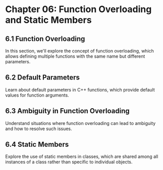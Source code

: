 # Chapter 06: Function Overloading and Static Members

## 6.1 Function Overloading

In this section, we'll explore the concept of function overloading, which allows defining multiple functions with the same name but different parameters.

## 6.2 Default Parameters

Learn about default parameters in C++ functions, which provide default values for function arguments.

## 6.3 Ambiguity in Function Overloading

Understand situations where function overloading can lead to ambiguity and how to resolve such issues.

## 6.4 Static Members

Explore the use of static members in classes, which are shared among all instances of a class rather than specific to individual objects.
